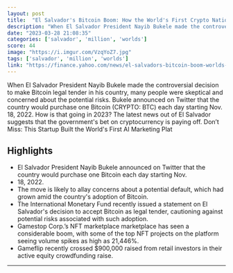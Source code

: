 ```yaml
---
layout: post
title:  "El Salvador's Bitcoin Boom: How the World's First Crypto Nation's Big Bet Is Stabilizing Its Economy, Proving Critics Wrong, and Paying Back Its Debt"
description: "When El Salvador President Nayib Bukele made the controversial decision to make Bitcoin legal tender in his country, many people were skeptical and concerned about the potential risks. Bukele announced on Twitter that the country would purchase one Bitcoin (CRYPTO: BTC) each day starting Nov. 18, 2022. How is that going in 2023? The latest news out of El Salvador suggests that the government's bet on cryptocurrency is paying off. Don’t Miss: This Startup Built the World's First AI Marketing Plat"
date: "2023-03-28 21:08:35"
categories: ['salvador', 'million', 'worlds']
score: 44
image: "https://i.imgur.com/VzqYoZ7.jpg"
tags: ['salvador', 'million', 'worlds']
link: "https://finance.yahoo.com/news/el-salvadors-bitcoin-boom-worlds-151436258.html"
---
```


When El Salvador President Nayib Bukele made the controversial decision to make Bitcoin legal tender in his country, many people were skeptical and concerned about the potential risks. Bukele announced on Twitter that the country would purchase one Bitcoin (CRYPTO: BTC) each day starting Nov. 18, 2022. How is that going in 2023? The latest news out of El Salvador suggests that the government's bet on cryptocurrency is paying off. Don’t Miss: This Startup Built the World's First AI Marketing Plat

## Highlights

- El Salvador President Nayib Bukele announced on Twitter that the country would purchase one Bitcoin each day starting Nov.
- 18, 2022.
- The move is likely to allay concerns about a potential default, which had grown amid the country's adoption of Bitcoin.
- The International Monetary Fund recently issued a statement on El Salvador's decision to accept Bitcoin as legal tender, cautioning against potential risks associated with such adoption.
- Gamestop Corp.’s NFT marketplace marketplace has seen a considerable boom, with some of the top NFT projects on the platform seeing volume spikes as high as 21,446%.
- Gameflip recently crossed $900,000 raised from retail investors in their active equity crowdfunding raise.

---
